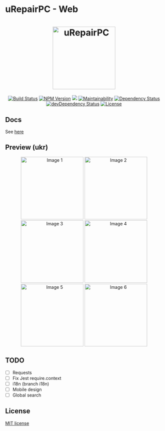 # uRepairPC - Web

<h1 align="center">
    <img width="200" src="https://raw.githubusercontent.com/uRepairPC/web/master/src/images/icon.png" alt="uRepairPC">
</h1>

<p align="center">
    <a href="https://circleci.com/gh/uRepairPC/web"><img src="https://circleci.com/gh/uRepairPC/web.svg?style=shield" alt="Build Status"></a>
    <a href="https://www.npmjs.com/package/@urepairpc/web"><img src="https://img.shields.io/npm/v/@urepairpc/web.svg?style=flat-square" alt="NPM Version"></a>
    <a href="https://codecov.io/gh/uRepairPC/web"><img src="https://codecov.io/gh/uRepairPC/web/branch/master/graph/badge.svg" /></a>
    <a href="https://codeclimate.com/github/uRepairPC/web/maintainability"><img src="https://api.codeclimate.com/v1/badges/d287ab4dc2a098ca2988/maintainability" alt="Maintainability"></a>
    <a href="https://david-dm.org/uRepairPC/web" rel="nofollow"><img src="https://david-dm.org/uRepairPC/web.svg" alt="Dependency Status"></a>
    <a href="https://david-dm.org/uRepairPC/web?type=dev" rel="nofollow"><img src="https://david-dm.org/uRepairPC/web/dev-status.svg" alt="devDependency Status"></a>
    <a href="https://www.npmjs.com/package/@urepairpc/web"><img src="https://img.shields.io/npm/l/@urepairpc/web.svg" alt="License"></a>
</p>

## Docs
See [here](https://urepairpc.github.io/docs/)

## Preview (ukr)
<p align="center">
    <img alt="Image 1" height="200" src="https://raw.githubusercontent.com/uRepairPC/web/master/demo/images/1.png" />
    <img alt="Image 2" height="200" src="https://raw.githubusercontent.com/uRepairPC/web/master/demo/images/2.png" />
    <img alt="Image 3" height="200" src="https://raw.githubusercontent.com/uRepairPC/web/master/demo/images/3.png" />
    <img alt="Image 4" height="200" src="https://raw.githubusercontent.com/uRepairPC/web/master/demo/images/4.png" />
    <img alt="Image 5" height="200" src="https://raw.githubusercontent.com/uRepairPC/web/master/demo/images/5.png" />
    <img alt="Image 6" height="200" src="https://raw.githubusercontent.com/uRepairPC/web/master/demo/images/6.png" />
</p>

## TODO
- [ ] Requests
- [ ] Fix Jest require.context
- [ ] i18n (branch i18n)
- [ ] Mobile design
- [ ] Global search

## License
[MIT license](https://opensource.org/licenses/MIT)
